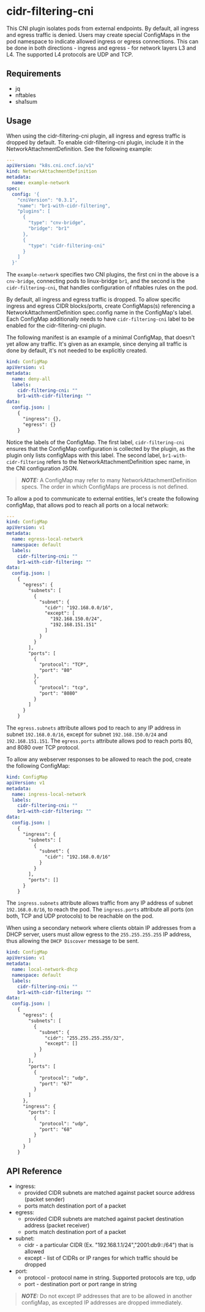 # cidr-filtering-cni

This CNI plugin isolates pods from external endpoints. By default, all ingress and egress traffic is denied.
Users may create special ConfigMaps in the pod namespace to indicate allowed ingress or egress connections.
This can be done in both directions - ingress and egress - for network layers L3 and L4.
The supported L4 protocols are UDP and TCP.

## Requirements

- jq
- nftables
- sha1sum

## Usage

When using the cidr-filtering-cni plugin, all ingress and egress traffic is dropped by default. To enable cidr-filtering-cni plugin, include it in the
NetworkAttachmentDefinition. See the following example:

```yaml
---
apiVersion: "k8s.cni.cncf.io/v1"
kind: NetworkAttachmentDefinition
metadata:
  name: example-network
spec:
  config: '{
    "cniVersion": "0.3.1",
    "name": "br1-with-cidr-filtering",
    "plugins": [
      {
        "type": "cnv-bridge",
        "bridge": "br1"
      },
      {
        "type": "cidr-filtering-cni"
      }
    ]
  }'
```

The `example-network` specifies two CNI plugins, the first cni in the above is a `cnv-bridge`, connecting pods to linux-bridge `br1`, and the second
is the `cidr-filtering-cni`, that handles configuration of nftables rules on the pod.

By default, all ingress and egress traffic is dropped.
To allow specific ingress and egress CIDR blocks/ports, create ConfigMaps(s) referencing a NetworkAttachmentDefinition spec.config name in the ConfigMap's label.
Each ConfigMap additionally needs to have `cidr-filtering-cni` label to be enabled for the cidr-filtering-cni plugin.

The following manifest is an example of a minimal ConfigMap, that doesn't yet allow any traffic. It's given as an example, since denying all traffic is done by default, it's
not needed to be explicitly created.

```yaml
kind: ConfigMap
apiVersion: v1
metadata:
  name: deny-all
  labels:
    cidr-filtering-cni: ""
    br1-with-cidr-filtering: ""
data:
  config.json: |
    {
      "ingress": {},
      "egress": {}
    }
```

Notice the labels of the ConfigMap.
The first label, `cidr-filtering-cni` ensures that the ConfigMap configuration is collected by the plugin, as
the plugin only lists configMaps with this label.
The second label, `br1-with-cidr-filtering` refers to the NetworkAttachmentDefinition spec name, in the CNI configuration JSON.


> **_NOTE:_**  A ConfigMap may refer to many NetworkAttachmentDefinition specs. The order in which ConfigMaps are process is not defined.


To allow a pod to communicate to external entities, let's create the following configMap, that allows pod to reach all ports
on a local network:

```yaml
---
kind: ConfigMap
apiVersion: v1
metadata:
  name: egress-local-network
  namespace: default
  labels:
    cidr-filtering-cni: ""
    br1-with-cidr-filtering: ""
data:
  config.json: |
    {
      "egress": {
        "subnets": [
          {
            "subnet": {
              "cidr": "192.168.0.0/16",
              "except": [
                "192.168.150.0/24",
                "192.168.151.151"
              ]
            }
          }
        ],
        "ports": [
          {
            "protocol": "TCP",
            "port": "80"
          },
          {
            "protocol": "tcp",
            "port": "8080"
          }
        ]
      }
    }
```

The `egress.subnets` attribute allows pod to reach to any IP address in subnet `192.168.0.0/16`, except for subnet `192.168.150.0/24` and `192.168.151.151`.
The `egress.ports` attribute allows pod to reach ports 80, and 8080 over TCP protocol.

To allow any webserver responses to be allowed to reach the pod, create the following ConfigMap:
```yaml
kind: ConfigMap
apiVersion: v1
metadata:
  name: ingress-local-network
  labels:
    cidr-filtering-cni: ""
    br1-with-cidr-filtering: ""
data:
  config.json: |
    {
      "ingress": {
        "subnets": [
          {
            "subnet": {
              "cidr": "192.168.0.0/16"
            }
          }
        ],
        "ports": []
      }
    }
```

The `ingress.subnets` attribute allows traffic from any IP address of subnet `192.168.0.0/16`, to reach the pod.
The `ingress.ports` attribute all ports (on both, TCP and UDP protocols) to be reachable on the pod.

When using a secondary network where clients obtain IP addresses from a DHCP server, users must allow egress to  the `255.255.255.255` IP address, thus allowing the `DHCP Discover` message to be sent.

```yaml
kind: ConfigMap
apiVersion: v1
metadata:
  name: local-network-dhcp
  namespace: default
  labels:
    cidr-filtering-cni: ""
    br1-with-cidr-filtering: ""
data:
  config.json: |
    {
      "egress": {
        "subnets": [
          {
            "subnet": {
              "cidr": "255.255.255.255/32",
              "except": []
            }
          }
        ],
        "ports": [
          {
            "protocol": "udp",
            "port": "67"
          }
        ]
      },
      "ingress": {
        "ports": [
          {
            "protocol": "udp",
            "port": "68"
          }
        ]
      }
    }
```

## API Reference

- ingress:
  - provided CIDR subnets are matched against packet source address (packet sender)
  - ports match destination port of a packet
- egress:
  - provided CIDR subnets are matched against packet destination address (packet receiver)
  - ports match destination port of a packet
- subnet:
  - cidr - a particular CIDR (Ex. "192.168.1.1/24","2001:db9::/64") that is allowed
  - except - list of CIDRs or IP ranges for which traffic should be dropped
- port:
  - protocol - protocol name in string. Supported protocols are tcp, udp
  - port - destination port or port range in string

> **_NOTE:_**  Do not except IP addresses that are to be allowed in another configMap, as excepted IP addresses are dropped immediately.

